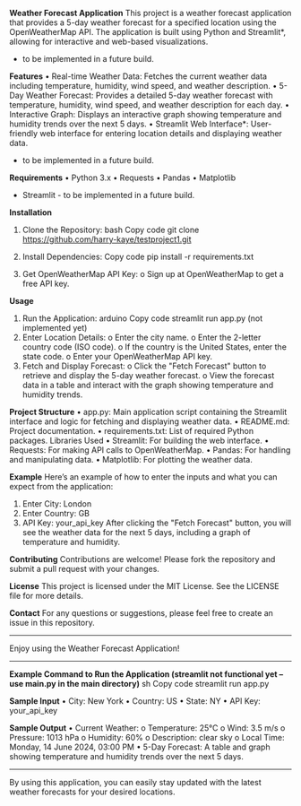 **Weather Forecast Application**
This project is a weather forecast application that provides a 5-day weather forecast for a specified location using the OpenWeatherMap API. The application is built using Python and Streamlit*, allowing for interactive and web-based visualizations.
* to be implemented in a future build. 

**Features**
•	Real-time Weather Data: Fetches the current weather data including temperature, humidity, wind speed, and weather description.
•	5-Day Weather Forecast: Provides a detailed 5-day weather forecast with temperature, humidity, wind speed, and weather description for each day.
•	Interactive Graph: Displays an interactive graph showing temperature and humidity trends over the next 5 days.
•	Streamlit Web Interface*: User-friendly web interface for entering location details and displaying weather data.
* to be implemented in a future build. 

**Requirements**
•	Python 3.x
•	Requests
•	Pandas
•	Matplotlib
* Streamlit - to be implemented in a future build. 

**Installation**
1.	Clone the Repository:
bash
Copy code
git clone https://github.com/harry-kaye/testproject1.git

2.	Install Dependencies:
Copy code
pip install -r requirements.txt
3.	Get OpenWeatherMap API Key:
o	Sign up at OpenWeatherMap to get a free API key.

**Usage**
1.	Run the Application:
  arduino
  Copy code
  streamlit run app.py (not implemented yet)
2.	Enter Location Details:
o	Enter the city name.
o	Enter the 2-letter country code (ISO code).
o	If the country is the United States, enter the state code.
o	Enter your OpenWeatherMap API key.
3.	Fetch and Display Forecast:
o	Click the "Fetch Forecast" button to retrieve and display the 5-day weather forecast.
o	View the forecast data in a table and interact with the graph showing temperature and humidity trends.

**Project Structure**
•	app.py: Main application script containing the Streamlit interface and logic for fetching and displaying weather data.
•	README.md: Project documentation.
•	requirements.txt: List of required Python packages.
Libraries Used
•	Streamlit: For building the web interface.
•	Requests: For making API calls to OpenWeatherMap.
•	Pandas: For handling and manipulating data.
•	Matplotlib: For plotting the weather data.

**Example**
Here’s an example of how to enter the inputs and what you can expect from the application:
1.	Enter City: London
2.	Enter Country: GB
3.	API Key: your_api_key
After clicking the "Fetch Forecast" button, you will see the weather data for the next 5 days, including a graph of temperature and humidity.

**Contributing**
Contributions are welcome! Please fork the repository and submit a pull request with your changes.

**License**
This project is licensed under the MIT License. See the LICENSE file for more details.

**Contact**
For any questions or suggestions, please feel free to create an issue in this repository.
________________________________________
Enjoy using the Weather Forecast Application!
________________________________________

**Example Command to Run the Application (streamlit not functional yet – use main.py in the main directory)**
sh
Copy code
streamlit run app.py

**Sample Input**
•	City: New York
•	Country: US
•	State: NY
•	API Key: your_api_key

**Sample Output**
•	Current Weather:
o	Temperature: 25°C
o	Wind: 3.5 m/s
o	Pressure: 1013 hPa
o	Humidity: 60%
o	Description: clear sky
o	Local Time: Monday, 14 June 2024, 03:00 PM
•	5-Day Forecast: A table and graph showing temperature and humidity trends over the next 5 days.
________________________________________
By using this application, you can easily stay updated with the latest weather forecasts for your desired locations. 

